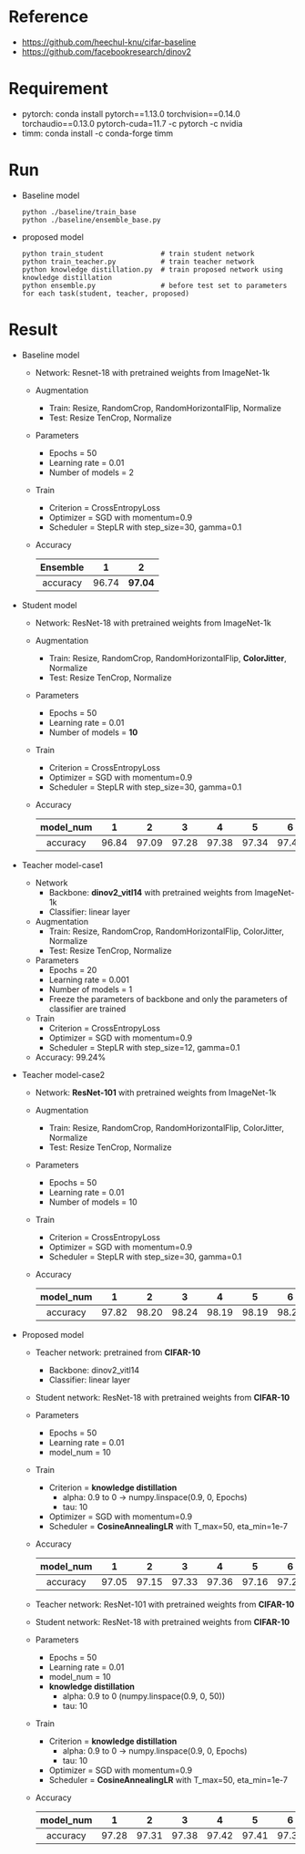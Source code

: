 # Reference
 - https://github.com/heechul-knu/cifar-baseline
 - https://github.com/facebookresearch/dinov2

# Requirement
 - pytorch: conda install pytorch==1.13.0 torchvision==0.14.0 torchaudio==0.13.0 pytorch-cuda=11.7 -c pytorch -c nvidia
 - timm: conda install -c conda-forge timm
 
# Run
- Baseline model
  ```
  python ./baseline/train_base
  python ./baseline/ensemble_base.py
  ```
- proposed model

  ```
  python train_student              # train student network
  python train_teacher.py           # train teacher network
  python knowledge distillation.py  # train proposed network using knowledge distillation
  python ensemble.py                # before test set to parameters for each task(student, teacher, proposed)
  ```


# Result
- Baseline model
  - Network: Resnet-18 with pretrained weights from ImageNet-1k
  - Augmentation
    - Train: Resize, RandomCrop, RandomHorizontalFlip, Normalize
    - Test: Resize TenCrop, Normalize
  - Parameters
    - Epochs = 50
    - Learning rate = 0.01
    - Number of models = 2
  - Train
    - Criterion = CrossEntropyLoss
    - Optimizer = SGD with momentum=0.9
    - Scheduler = StepLR with step_size=30, gamma=0.1
  - Accuracy
 
    | Ensemble |   1   |     2     |
    |:--------:|:-----:|:---------:|
    | accuracy | 96.74 | **97.04** |
  
- Student model
  - Network: ResNet-18 with pretrained weights from ImageNet-1k
  - Augmentation
    - Train: Resize, RandomCrop, RandomHorizontalFlip, **ColorJitter**, Normalize
    - Test: Resize TenCrop, Normalize
  - Parameters
    - Epochs = 50
    - Learning rate = 0.01
    - Number of models = **10**
  - Train
    - Criterion = CrossEntropyLoss
    - Optimizer = SGD with momentum=0.9
    - Scheduler = StepLR with step_size=30, gamma=0.1
  - Accuracy
  
    | model_num |   1   |  2    |  3    |  4    |  5    |  6    |  7    |  8    |  9    |    10     |
    |:---------:|:-----:|:-----:|:-----:|:-----:|:-----:|:-----:|:-----:|:-----:|:-----:|:---------:|
    | accuracy  | 96.84 | 97.09 | 97.28 | 97.38 | 97.34 | 97.41 | 97.42 | 97.45 | 97.50 | **97.50** |

- Teacher model-case1
  - Network
    - Backbone: **dinov2_vitl14** with pretrained weights from ImageNet-1k
    - Classifier: linear layer
  - Augmentation
    - Train: Resize, RandomCrop, RandomHorizontalFlip, ColorJitter, Normalize
    - Test: Resize TenCrop, Normalize
  - Parameters
    - Epochs = 20
    - Learning rate = 0.001
    - Number of models = 1
    - Freeze the parameters of backbone and only the parameters of classifier are trained
  - Train
    - Criterion = CrossEntropyLoss
    - Optimizer = SGD with momentum=0.9
    - Scheduler = StepLR with step_size=12, gamma=0.1
  - Accuracy: 99.24%
  

- Teacher model-case2
  - Network: **ResNet-101** with pretrained weights from ImageNet-1k
  - Augmentation
    - Train: Resize, RandomCrop, RandomHorizontalFlip, ColorJitter, Normalize
    - Test: Resize TenCrop, Normalize
  - Parameters
    - Epochs = 50
    - Learning rate = 0.01
    - Number of models = 10
  - Train
    - Criterion = CrossEntropyLoss
    - Optimizer = SGD with momentum=0.9
    - Scheduler = StepLR with step_size=30, gamma=0.1
  - Accuracy
  
    | model_num |   1   |   2   |   3   |   4   |   5   |   6   |   7   |     8     |   9   |  10   |
    |:---------:|:-----:|:-----:|:-----:|:-----:|:-----:|:-----:|:-----:|:---------:|:-----:|:-----:|
    | accuracy  | 97.82 | 98.20 | 98.24 | 98.19 | 98.19 | 98.22 | 98.24 | **98.33** | 98.30 | 98.25 |

- Proposed model  
  - Teacher network: pretrained from **CIFAR-10**
    - Backbone: dinov2_vitl14
    - Classifier: linear layer
  - Student network: ResNet-18 with pretrained weights from **CIFAR-10**
  - Parameters
    - Epochs = 50
    - Learning rate = 0.01
    - model_num = 10
  - Train
    - Criterion = **knowledge distillation**
      - alpha: 0.9 to 0 -> numpy.linspace(0.9, 0, Epochs)
      - tau: 10
    - Optimizer = SGD with momentum=0.9
    - Scheduler = **CosineAnnealingLR** with T_max=50, eta_min=1e-7
  - Accuracy
   
    | model_num |   1   |   2   |   3   |   4   |   5   |   6   |   7   |   8   |     9     |  10   |
    |:---------:|:-----:|:-----:|:-----:|:-----:|:-----:|:-----:|:-----:|:-----:|:---------:|:-----:|
    | accuracy  | 97.05 | 97.15 | 97.33 | 97.36 | 97.16 | 97.24 | 97.24 | 97.29 | **97.37** | 97.36 |
  
  - Teacher network: ResNet-101 with pretrained weights from **CIFAR-10**
  - Student network: ResNet-18 with pretrained weights from **CIFAR-10**
  - Parameters
    - Epochs = 50
    - Learning rate = 0.01
    - model_num = 10
    - **knowledge distillation**
      - alpha: 0.9 to 0 (numpy.linspace(0.9, 0, 50))
      - tau: 10
  - Train
    - Criterion = **knowledge distillation**
      - alpha: 0.9 to 0 -> numpy.linspace(0.9, 0, Epochs)
      - tau: 10
    - Optimizer = SGD with momentum=0.9
    - Scheduler = **CosineAnnealingLR** with T_max=50, eta_min=1e-7
  - Accuracy
   
    | model_num |   1   |   2   |   3   |   4   |   5   |   6   |   7   |   8   |     9     |  10   |
    |:---------:|:-----:|:-----:|:-----:|:-----:|:-----:|:-----:|:-----:|:-----:|:---------:|:-----:|
    | accuracy  | 97.28 | 97.31 | 97.38 | 97.42 | 97.41 | 97.38 | 97.40 | 97.41 | **97.43** | 97.39 |
  